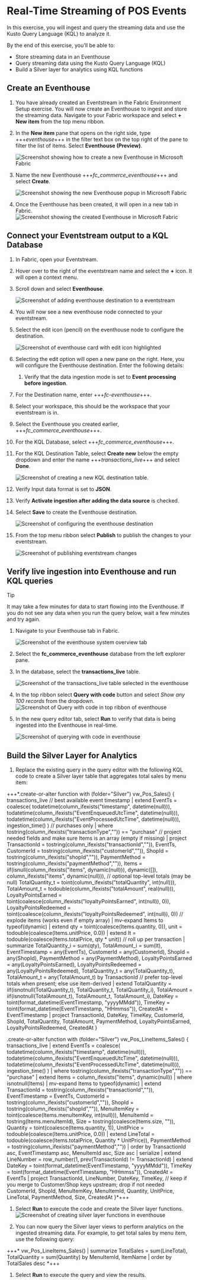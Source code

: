 # Real-Time Streaming of POS Events

In this exercise, you will ingest and query the streaming data and use the Kusto Query Language (KQL) to analyze it.

By the end of this exercise, you'll be able to:

- Store streaming data in an Eventhouse
- Query streaming data using the Kusto Query Language (KQL)
- Build a Silver layer for analytics using KQL functions

## Create an Eventhouse

1. You have already created an Eventstream in the Fabric Environment Setup exercise. You will now create an Eventhouse to ingest and store the streaming data. Navigate to your Fabric workspace and select **+ New item** from the top menu ribbon.

1. In the **New item** pane that opens on the right side, type +++*eventhouse*+++ in the filter text box on the top right of the pane to filter the list of items. Select **Eventhouse (Preview)**.

    ![Screenshot showing how to create a new Eventhouse in Microsoft Fabric](media/create-eventhouse.png)

1. Name the new Eventhouse +++*fc_commerce_eventhouse*+++ and select **Create**.

    ![Screenshot showing the new Eventhouse popup in Microsoft Fabric](media/eventhouse-popup.png)

1. Once the Eventhouse has been created, it will open in a new tab in Fabric.
    ![Screenshot showing the created Eventhouse in Microsoft Fabric](media/eventhouse-created.png)

## Connect your Eventstream output to a KQL Database

1. In Fabric, open your Eventstream.

1. Hover over to the right of the eventstream name and select the **+** icon. It will open a context menu.

1. Scroll down and select **Eventhouse**.

    ![Screenshot of adding eventhouse destination to a eventstream](media/add-eventhouse-destination.png)

1. You will now see a new eventhouse node connected to your eventstream.

1. Select the edit icon (pencil) on the eventhouse node to configure the destination.

    ![Screenshot of eventhouse card with edit icon highlighted](media/eventhouse-edit-icon.png)

1. Selecting the edit option will open a new pane on the right. Here, you will configure the Eventhouse destination. Enter the following details:

    1. Verify that the data ingestion mode is set to **Event processing before ingestion**.

1. For the Destination name, enter +++*fc-eventhouse*+++.

1. Select your workspace, this should be the workspace that your eventstream is in.

1. Select the Eventhouse you created earlier, +++*fc_commerce_eventhouse*+++.

1. For the KQL Database, select  +++*fc_commerce_eventhouse*+++.

1. For the KQL Destination Table, select **Create new** below the empty dropdown and enter the name +++*transactions_live*+++ and select **Done**.

    ![Screenshot of creating a new KQL destination table.](media/create-kql-destination-table.png)

1. Verify Input data format is set to **JSON**.

1. Verify **Activate ingestion after adding the data source** is checked.

1. Select **Save** to create the Eventhouse destination.

    ![Screenshot of configuring the eventhouse destination](media/configure-eventhouse-destination.png)

1. From the top menu ribbon select **Publish** to publish the changes to your eventstream.

    ![Screenshot of publishing eventstream changes](media/publish-eventstream.png)

## Verify live ingestion into Eventhouse and run KQL queries

> [!TIP]
> It may take a few minutes for data to start flowing into the Eventhouse. If you do not see any data when you run the query below, wait a few minutes and try again.

1. Navigate to your Eventhouse tab in Fabric.

    ![Screenshot of the eventhouse system overview tab](media/eventhouse-tab-overview.png)

1. Select the **fc_commerce_eventhouse** database from the left explorer pane.
1. In the database, select the **transactions_live** table.

    ![Screenshot of the transactions_live table selected in the eventhouse](media/transactions_live_table.png)

1. In the top ribbon select **Query with code** button and select *Show any 100 records* from the dropdown.
    ![Screenshot of Query with code in top ribbon of eventhouse](media/query-with-code-eventhouse-button.png)

1. In the new query editor tab, select **Run** to verify that data is being ingested into the Eventhouse in real-time.

    ![Screenshot of querying with code in eventhouse](media/take-100-query.png)

## Build the Silver Layer for Analytics

1. Replace the existing query in the query editor with the following KQL code to create a Silver layer table that aggregates total sales by menu item:

+++*.create-or-alter function with (folder="Silver") vw_Pos_Sales() {
    transactions_live
    // best available event timestamp
    | extend EventTs = coalesce(
        todatetime(column_ifexists("timestamp", datetime(null))),
        todatetime(column_ifexists("EventEnqueuedUtcTime", datetime(null))),
        todatetime(column_ifexists("EventProcessedUtcTime", datetime(null))),
        ingestion_time()
      )
    // purchases only
    | where tostring(column_ifexists("transactionType","")) == "purchase"
    // project needed fields and make sure Items is an array (empty if missing)
    | project
        TransactionId = tostring(column_ifexists("transactionId","")),
        EventTs,
        CustomerId = tostring(column_ifexists("customerId","")),
        ShopId     = tostring(column_ifexists("shopId","")),
        PaymentMethod = tostring(column_ifexists("paymentMethod","")),
        Items = iif(isnull(column_ifexists("items", dynamic(null))), dynamic([]), column_ifexists("items", dynamic(null))),
        // optional top-level totals (may be null)
        TotalQuantity_t = toint(column_ifexists("totalQuantity", int(null))),
        TotalAmount_t   = todouble(column_ifexists("totalAmount",  real(null))),
        LoyaltyPointsEarned   = toint(coalesce(column_ifexists("loyaltyPointsEarned", int(null)), 0)),
        LoyaltyPointsRedeemed = toint(coalesce(column_ifexists("loyaltyPointsRedeemed", int(null)), 0))
    // explode items (works even if empty array)
    | mv-expand Items to typeof(dynamic)
    | extend
        qty  = toint(coalesce(Items.quantity, 0)),
        unit = todouble(coalesce(Items.unitPrice, 0.0))
    | extend
        lt   = todouble(coalesce(Items.totalPrice, qty * unit))
    // roll up per transaction
    | summarize
        TotalQuantity_i = sum(qty),
        TotalAmount_i   = sum(lt),
        EventTimestamp  = any(EventTs),
        CustomerId      = any(CustomerId),
        ShopId          = any(ShopId),
        PaymentMethod   = any(PaymentMethod),
        LoyaltyPointsEarned   = any(LoyaltyPointsEarned),
        LoyaltyPointsRedeemed = any(LoyaltyPointsRedeemed),
        TotalQuantity_t = any(TotalQuantity_t),
        TotalAmount_t   = any(TotalAmount_t)
      by TransactionId
    // prefer top-level totals when present; else use item-derived
    | extend
        TotalQuantity = iif(isnotnull(TotalQuantity_t), TotalQuantity_t, TotalQuantity_i),
        TotalAmount   = iif(isnotnull(TotalAmount_t),   TotalAmount_t,   TotalAmount_i),
        DateKey   = toint(format_datetime(EventTimestamp, "yyyyMMdd")),
        TimeKey   = toint(format_datetime(EventTimestamp, "HHmmss")),
        CreatedAt = EventTimestamp
    | project
        TransactionId, DateKey, TimeKey,
        CustomerId, ShopId,
        TotalQuantity, TotalAmount,
        PaymentMethod,
        LoyaltyPointsEarned, LoyaltyPointsRedeemed,
        CreatedAt
}

.create-or-alter function with (folder="Silver") vw_Pos_LineItems_Sales() {
    transactions_live
    | extend EventTs = coalesce(
        todatetime(column_ifexists("timestamp", datetime(null))),
        todatetime(column_ifexists("EventEnqueuedUtcTime", datetime(null))),
        todatetime(column_ifexists("EventProcessedUtcTime", datetime(null))),
        ingestion_time()
      )
    | where tostring(column_ifexists("transactionType","")) == "purchase"
    | extend Items = column_ifexists("items", dynamic(null))
    | where isnotnull(Items)
    | mv-expand Items to typeof(dynamic)
    | extend
        TransactionId  = tostring(column_ifexists("transactionId","")),
        EventTimestamp = EventTs,
        CustomerId     = tostring(column_ifexists("customerId","")),
        ShopId         = tostring(column_ifexists("shopId","")),
        MenuItemKey    = toint(coalesce(Items.menuItemKey, int(null))),
        MenuItemId     = tostring(Items.menuItemId),
        Size           = tostring(coalesce(Items.size, "")),
        Quantity       = toint(coalesce(Items.quantity, 1)),
        UnitPrice      = todouble(coalesce(Items.unitPrice, 0.0))
    | extend LineTotal    = todouble(coalesce(Items.totalPrice, Quantity * UnitPrice)),
             PaymentMethod = tostring(column_ifexists("paymentMethod",""))
    | order by TransactionId asc, EventTimestamp asc, MenuItemId asc, Size asc
    | serialize
    | extend LineNumber = row_number(1, prev(TransactionId) != TransactionId)
    | extend
        DateKey  = toint(format_datetime(EventTimestamp, "yyyyMMdd")),
        TimeKey  = toint(format_datetime(EventTimestamp, "HHmmss")),
        CreatedAt = EventTs
    | project
        TransactionId, LineNumber,
        DateKey, TimeKey,
        // keep if you merge to Customer/Shop keys upstream; drop if not needed
        CustomerId, ShopId,
        MenuItemKey, MenuItemId,
        Quantity, UnitPrice, LineTotal,
        PaymentMethod, Size, CreatedAt
}*+++

1. Select **Run** to execute the code and create the Silver layer functions.
![Screenshot of creating silver layer functions in eventhouse](media/create-silver-layer-functions.png)

1. You can now query the Silver layer views to perform analytics on the ingested streaming data. For example, to get total sales by menu item, use the following query:

+++*
vw_Pos_LineItems_Sales()
| summarize TotalSales = sum(LineTotal), TotalQuantity = sum(Quantity) by MenuItemId, ItemName
| order by TotalSales desc
*+++

1. Select **Run** to execute the query and view the results.
